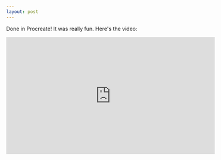 ```yaml
---
layout: post
---
```


Done in Procreate! It was really fun. Here's the video: 

<p align="center"><iframe width="560" height="315" src="https://www.youtube.com/embed/jutRSF_YyG0" frameborder="0" allow="accelerometer; autoplay; clipboard-write; encrypted-media; gyroscope; picture-in-picture" allowfullscreen></iframe></p>